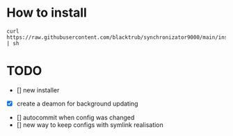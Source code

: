# How to install
```
curl https://raw.githubusercontent.com/blacktrub/synchronizator9000/main/installer.sh | sh
```

# TODO
- [] new installer
- [x] create a deamon for background updating
- [] autocommit when config was changed
- [] new way to keep configs with symlink realisation

